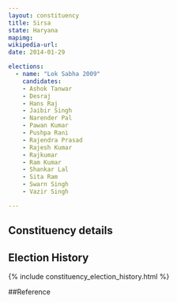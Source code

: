 ```yaml
---
layout: constituency
title: Sirsa
state: Haryana
mapimg: 
wikipedia-url: 
date: 2014-01-29

elections: 
  - name: "Lok Sabha 2009"
    candidates: 
    - Ashok Tanwar 
    - Desraj 
    - Hans Raj 
    - Jaibir Singh 
    - Narender Pal 
    - Pawan Kumar 
    - Pushpa Rani 
    - Rajendra Prasad 
    - Rajesh Kumar 
    - Rajkumar 
    - Ram Kumar 
    - Shankar Lal 
    - Sita Ram 
    - Swarn Singh 
    - Vazir Singh 

---
```

## Constituency details


## Election History
{% include constituency_election_history.html %}

##Reference
